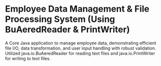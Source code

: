 # Employee Data Management & File Processing System (Using BuAeredReader & PrintWriter) 

A Core Java application to manage employee data, demonstrating efficient file I/O, 
data transformation, and user input handling with robust validation. Utilized
java.io.BuAeredReader for reading text files and java.io.PrintWriter for writing to text 
files.
